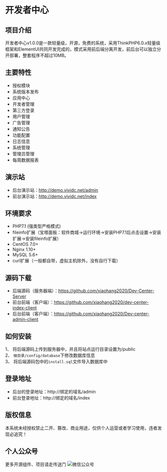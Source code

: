 开发者中心
===============
## 项目介绍
开发者中心v1.0.0是一款轻量级，开源，免费的系统，采用ThinkPHP6.0.x轻量级框架和ElementUI共同开发完成的，模式采用前后端分离开发，前后台可以独立分开部署，整套程序不超过10MB。

## 主要特性

* 授权模块
* 系统版本发布
* 应用中心
* 开发者管理
* 第三方登录
* 用户管理
* 广告管理
* 通知公告
* 功能配置
* 日志信息
* 系统管理
* 管理员管理
* 每周数据报表

## 演示站
* 后台演示站：http://demo.vividc.net/admin
* 前台演示站：http://demo.vividc.net/index

## 环境要求
* PHP7.1 (强类型严格模式)
* fileinfo扩展（宝塔面板：软件商城->运行环境->安装PHP7.1后点击设置->安装扩展->安装fileinfo扩展）
* CentOS 7.0+
* Nginx 1.10+
* MySQL 5.6+
* curl扩展（一般都自带，虚拟主机除外，没有自行下载）

## 源码下载
* 后端源码（服务器端）：https://github.com/xiaohang2020/Dev-Center-Server
* 前台前端（客户端）：https://github.com/xiaohang2020/dev-center-index-client
* 后台前端（客户端）：https://github.com/xiaohang2020/Dev-center-admin-client

## 如何安装
1、 将后端源码上传到服务器中，并且将站点运行目录设置为/public  
2、 `根目录/config/database`下修改数据库信息  
3、 将后端源码包中的`install.sql`文件导入数据库中  

## 登录地址

* 后台的登录地址：http://绑定的域名/admin
* 前台登录地址：http://绑定的域名/index

## 版权信息
本系统未经授权禁止二开、篡改、商业用途，仅供个人运营或者学习使用，违者发现必追究！

## 个人公众号
更多开源组件、项目请走传送门
![微信公众号](https://www.yundaohang.net/tuoguan/wx.png "个人公众号")
